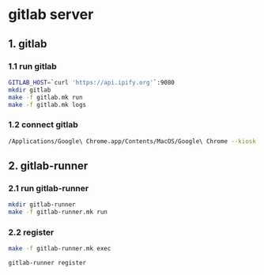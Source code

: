 # gitlab server

## 1. gitlab

### 1.1 run gitlab

```sh
GITLAB_HOST=`curl 'https://api.ipify.org'`:9080
mkdir gitlab
make -f gitlab.mk run
make -f gitlab.mk logs
```

### 1.2 connect gitlab

```sh
/Applications/Google\ Chrome.app/Contents/MacOS/Google\ Chrome --kiosk http://localhost:9080
```

## 2. gitlab-runner

### 2.1 run gitlab-runner

```sh
mkdir gitlab-runner
make -f gitlab-runner.mk run
```

### 2.2 register

```sh
make -f gitlab-runner.mk exec

gitlab-runner register
```
